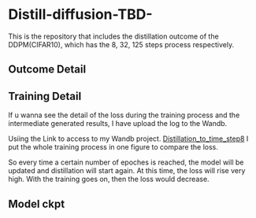 # Distill-diffusion-TBD-
This is the repository that includes the distillation outcome of the DDPM(CIFAR10), which has the 8, 32, 125 steps process respectively.

## Outcome Detail



## Training Detail

If u wanna see the detail of the loss during the training process and the intermediate generated results, I have upload the log to the Wandb.

Usiing the Link to access to my Wandb project. [Distillation_to_time_step8](https://wandb.ai/2623448751/pg_dis_train_and_sample_student_same_teacher/runs/8fi5h7ew?nw=nwuser2623448751) I put the whole training process in one figure to compare the loss.

So every time a certain number of epoches is reached, the model will be updated and distillation will start again. At this time, the loss will rise very high. With the training goes on, then the loss would decrease.

## Model ckpt


